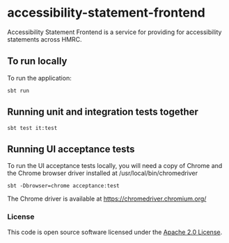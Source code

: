 # accessibility-statement-frontend

Accessibility Statement Frontend is a service for providing for accessibility statements across HMRC.

## To run locally

To run the application:
```
sbt run
```

## Running unit and integration tests together

```
sbt test it:test
```

## Running UI acceptance tests

To run the UI acceptance tests locally, you will need a copy of Chrome
and the Chrome browser driver installed at /usr/local/bin/chromedriver
```
sbt -Dbrowser=chrome acceptance:test
```

The Chrome driver is available at https://chromedriver.chromium.org/

### License

This code is open source software licensed under the [Apache 2.0 License]("http://www.apache.org/licenses/LICENSE-2.0.html").
 
